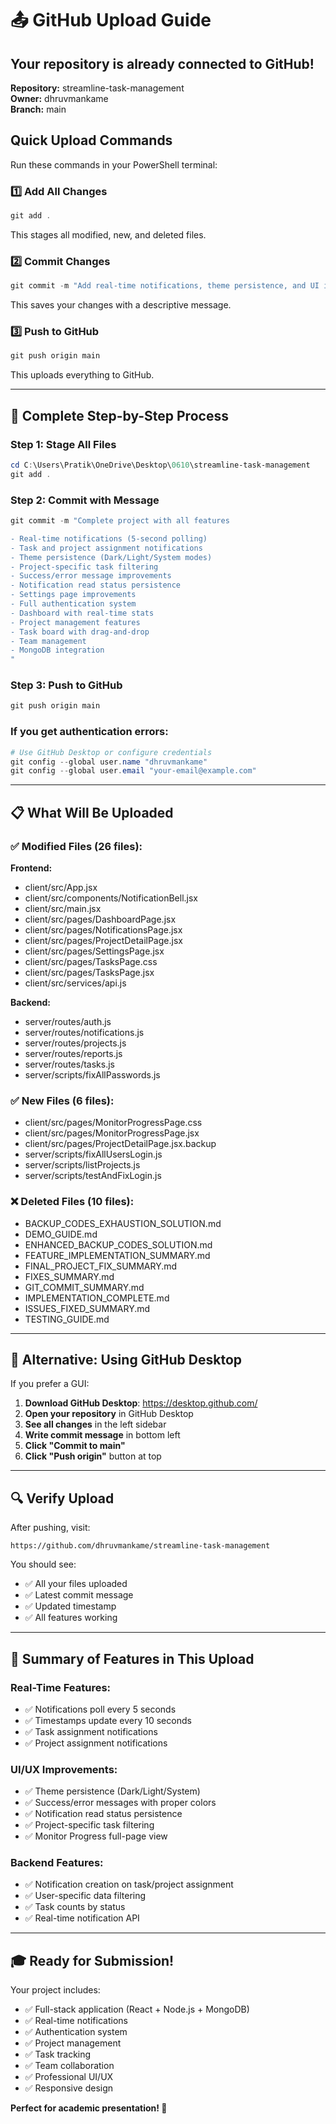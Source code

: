 # 📤 GitHub Upload Guide

## Your repository is already connected to GitHub!
**Repository:** streamline-task-management  
**Owner:** dhruvmankame  
**Branch:** main

## Quick Upload Commands

Run these commands in your PowerShell terminal:

### 1️⃣ Add All Changes
```powershell
git add .
```
This stages all modified, new, and deleted files.

### 2️⃣ Commit Changes
```powershell
git commit -m "Add real-time notifications, theme persistence, and UI improvements"
```
This saves your changes with a descriptive message.

### 3️⃣ Push to GitHub
```powershell
git push origin main
```
This uploads everything to GitHub.

---

## 🎯 Complete Step-by-Step Process

### Step 1: Stage All Files
```powershell
cd C:\Users\Pratik\OneDrive\Desktop\0610\streamline-task-management
git add .
```

### Step 2: Commit with Message
```powershell
git commit -m "Complete project with all features

- Real-time notifications (5-second polling)
- Task and project assignment notifications
- Theme persistence (Dark/Light/System modes)
- Project-specific task filtering
- Success/error message improvements
- Notification read status persistence
- Settings page improvements
- Full authentication system
- Dashboard with real-time stats
- Project management features
- Task board with drag-and-drop
- Team management
- MongoDB integration
"
```

### Step 3: Push to GitHub
```powershell
git push origin main
```

### If you get authentication errors:
```powershell
# Use GitHub Desktop or configure credentials
git config --global user.name "dhruvmankame"
git config --global user.email "your-email@example.com"
```

---

## 📋 What Will Be Uploaded

### ✅ Modified Files (26 files):
**Frontend:**
- client/src/App.jsx
- client/src/components/NotificationBell.jsx
- client/src/main.jsx
- client/src/pages/DashboardPage.jsx
- client/src/pages/NotificationsPage.jsx
- client/src/pages/ProjectDetailPage.jsx
- client/src/pages/SettingsPage.jsx
- client/src/pages/TasksPage.css
- client/src/pages/TasksPage.jsx
- client/src/services/api.js

**Backend:**
- server/routes/auth.js
- server/routes/notifications.js
- server/routes/projects.js
- server/routes/reports.js
- server/routes/tasks.js
- server/scripts/fixAllPasswords.js

### ✅ New Files (6 files):
- client/src/pages/MonitorProgressPage.css
- client/src/pages/MonitorProgressPage.jsx
- client/src/pages/ProjectDetailPage.jsx.backup
- server/scripts/fixAllUsersLogin.js
- server/scripts/listProjects.js
- server/scripts/testAndFixLogin.js

### ❌ Deleted Files (10 files):
- BACKUP_CODES_EXHAUSTION_SOLUTION.md
- DEMO_GUIDE.md
- ENHANCED_BACKUP_CODES_SOLUTION.md
- FEATURE_IMPLEMENTATION_SUMMARY.md
- FINAL_PROJECT_FIX_SUMMARY.md
- FIXES_SUMMARY.md
- GIT_COMMIT_SUMMARY.md
- IMPLEMENTATION_COMPLETE.md
- ISSUES_FIXED_SUMMARY.md
- TESTING_GUIDE.md

---

## 🚀 Alternative: Using GitHub Desktop

If you prefer a GUI:

1. **Download GitHub Desktop**: https://desktop.github.com/
2. **Open your repository** in GitHub Desktop
3. **See all changes** in the left sidebar
4. **Write commit message** in bottom left
5. **Click "Commit to main"**
6. **Click "Push origin"** button at top

---

## 🔍 Verify Upload

After pushing, visit:
```
https://github.com/dhruvmankame/streamline-task-management
```

You should see:
- ✅ All your files uploaded
- ✅ Latest commit message
- ✅ Updated timestamp
- ✅ All features working

---

## 📝 Summary of Features in This Upload

### Real-Time Features:
- ✅ Notifications poll every 5 seconds
- ✅ Timestamps update every 10 seconds
- ✅ Task assignment notifications
- ✅ Project assignment notifications

### UI/UX Improvements:
- ✅ Theme persistence (Dark/Light/System)
- ✅ Success/error messages with proper colors
- ✅ Notification read status persistence
- ✅ Project-specific task filtering
- ✅ Monitor Progress full-page view

### Backend Features:
- ✅ Notification creation on task/project assignment
- ✅ User-specific data filtering
- ✅ Task counts by status
- ✅ Real-time notification API

---

## 🎓 Ready for Submission!

Your project includes:
- ✅ Full-stack application (React + Node.js + MongoDB)
- ✅ Real-time notifications
- ✅ Authentication system
- ✅ Project management
- ✅ Task tracking
- ✅ Team collaboration
- ✅ Professional UI/UX
- ✅ Responsive design

**Perfect for academic presentation! 🌟**
